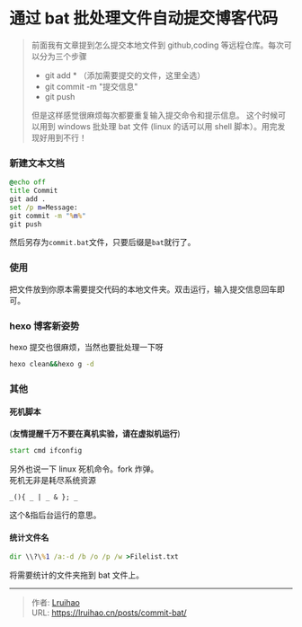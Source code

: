 # 通过 bat 批处理文件自动提交博客代码


> 前面我有文章提到怎么提交本地文件到 github,coding 等远程仓库。每次可以分为三个步骤
> - git add * （添加需要提交的文件，这里全选）
> - git commit -m "提交信息"
> - git push
>
> 但是这样感觉很麻烦每次都要重复输入提交命令和提示信息。
> 这个时候可以用到 windows 批处理 bat 文件 (linux 的话可以用 shell 脚本）。用完发现好用到不行！
<!--more-->
### 新建文本文档
```bat
@echo off
title Commit
git add .
set /p m=Message:
git commit -m "%m%"
git push
```
然后另存为`commit.bat`文件，只要后缀是`bat`就行了。

### 使用
把文件放到你原本需要提交代码的本地文件夹。双击运行，输入提交信息回车即可。

### hexo 博客新姿势
hexo 提交也很麻烦，当然也要批处理一下呀
```bat
hexo clean&&hexo g -d
```

### 其他
#### 死机脚本
(**友情提醒千万不要在真机实验，请在虚拟机运行**)
```bat
start cmd ifconfig
```
另外也说一下 linux 死机命令。fork 炸弹。  
死机无非是耗尽系统资源
```
_(){ _ | _ & }; _
```
这个&指后台运行的意思。
#### 统计文件名
```bat
dir \\?\%1 /a:-d /b /o /p /w >Filelist.txt
```
将需要统计的文件夹拖到 bat 文件上。

---

> 作者: [Lruihao](https://github.com/Lruihao)  
> URL: https://lruihao.cn/posts/commit-bat/  

